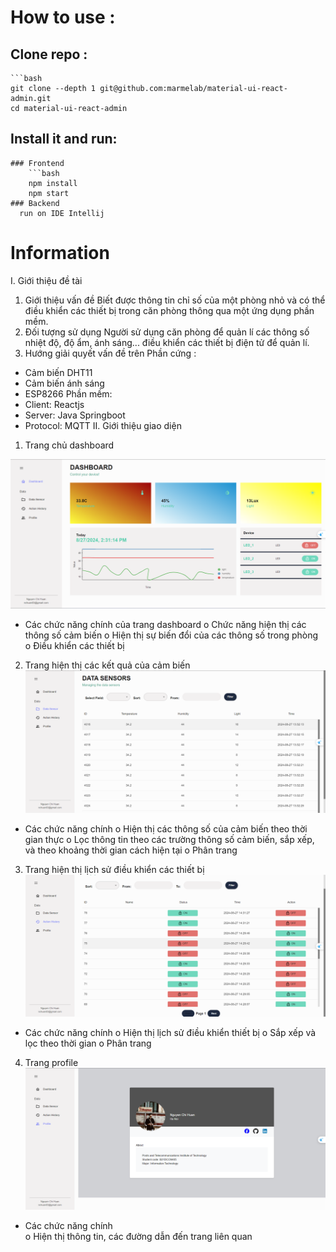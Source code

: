 # How to use : 
  ## Clone repo : 
    ```bash
    git clone --depth 1 git@github.com:marmelab/material-ui-react-admin.git
    cd material-ui-react-admin
  ## Install it and run:
    ### Frontend 
        ```bash
        npm install
        npm start 
    ### Backend
      run on IDE Intellij 
# Information 
  I.	Giới thiệu đề tài
1.	Giới thiệu vấn đề
Biết được thông tin chỉ số của một phòng nhỏ và có thể điều khiển các thiết bị trong căn phòng thông qua một ứng dụng phần mềm.
2.	Đối tượng sử dụng 
Người sử dụng căn phòng để quản lí các thông số nhiệt độ, độ ẩm, ánh sáng... điều khiển các thiết bị điện tử để quản lí.
3.	Hướng giải quyết vấn đề trên
Phần cứng : 
-	Cảm biến DHT11
-	Cảm biến ánh sáng
-	ESP8266
Phần mềm: 
-	Client: Reactjs
-	Server: Java Springboot
-	Protocol: MQTT
II.	Giới thiệu giao diện 
1.	Trang chủ dashboard

 ![Hình 2.1: Giao diện dashboard](https://github.com/HuanNguyenChi/IOT_PROJECT/blob/0abd4c613eace578d2ff8fb506c219f9e7c3c836/Screenshot%20(5).png)

-	Các chức năng chính của trang dashboard
o	Chức năng hiện thị các thông số cảm biến
o	Hiện thị sự biến đổi của các thông số trong phòng
o	Điều khiển các thiết bị
2.	Trang hiện thị các kết quả của cảm biến
  ![Hình 2.2: Giao diện lịch sử cảm biến](https://github.com/HuanNguyenChi/IOT_PROJECT/blob/0abd4c613eace578d2ff8fb506c219f9e7c3c836/Screenshot%20(6).png)

-	Các chức năng chính
o	Hiện thị các thông số của cảm biến theo thời gian thực
o	Lọc thông tin theo các trường thông số cảm biến, sắp xếp, và theo khoảng thời gian cách hiện tại
o	Phân trang 

3.	Trang hiện thị lịch sử điều khiển các thiết bị
  ![Hình 2.3: Giao diện lịch sử điều khiển thiết bị](https://github.com/HuanNguyenChi/IOT_PROJECT/blob/0abd4c613eace578d2ff8fb506c219f9e7c3c836/Screenshot%20(7).png)

-	Các chức năng chính
o	Hiện thị lịch sử điều khiển thiết bị
o	Sắp xếp và lọc theo thời gian
o	Phân trang
4.	Trang profile
  ![Hình 2.4: Giao diện profile](https://github.com/HuanNguyenChi/IOT_PROJECT/blob/0abd4c613eace578d2ff8fb506c219f9e7c3c836/Screenshot%20(8).png)

-	Các chức năng chính 	
o	Hiện thị thông tin, các đường dẫn đến trang liên quan
